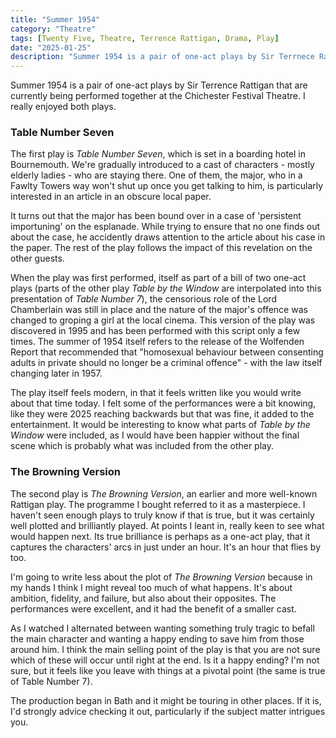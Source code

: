 ```yaml
---
title: "Summer 1954"
category: "Theatre"
tags: [Twenty Five, Theatre, Terrence Rattigan, Drama, Play]
date: "2025-01-25"
description: "Summer 1954 is a pair of one-act plays by Sir Terrnece Rattigan that we went to see at Chichester Festival theatre recently."
---
```


Summer 1954 is a pair of one-act plays by Sir Terrence Rattigan that are currently being performed together at the Chichester Festival Theatre. I really enjoyed both plays.

### Table Number Seven

The first play is _Table Number Seven_, which is set in a boarding hotel in Bournemouth. We're gradually introduced to a cast of characters - mostly elderly ladies - who are staying there. One of them, the major, who in a Fawlty Towers way won't shut up once you get talking to him, is particularly interested in an article in an obscure local paper.

It turns out that the major has been bound over in a case of 'persistent importuning' on the esplanade. While trying to ensure that no one finds out about the case, he accidently draws attention to the article about his case in the paper. The rest of the play follows the impact of this revelation on the other guests.

When the play was first performed, itself as part of a bill of two one-act plays (parts of the other play _Table by the Window_ are interpolated into this presentation of _Table Number 7_), the censorious role of the Lord Chamberlain was still in place and the nature of the major's offence was changed to groping a girl at the local cinema. This version of the play was discovered in 1995 and has been performed with this script only a few times. The summer of 1954 itself refers to the release of the Wolfenden Report that recommended that "homosexual behaviour between consenting adults in private should no longer be a criminal offence" - with the law itself changing later in 1957.

The play itself feels modern, in that it feels written like you would write about that time today. I felt some of the performances were a bit knowing, like they were 2025 reaching backwards but that was fine, it added to the entertainment. It would be interesting to know what parts of _Table by the Window_ were included, as I would have been happier without the final scene which is probably what was included from the other play.

### The Browning Version

The second play is _The Browning Version_, an earlier and more well-known Rattigan play. The programme I bought referred to it as a masterpiece. I haven't seen enough plays to truly know if that is true, but it was certainly well plotted and brilliantly played. At points I leant in, really keen to see what would happen next. Its true brilliance is perhaps as a one-act play, that it captures the characters' arcs in just under an hour. It's an hour that flies by too.

I'm going to write less about the plot of _The Browning Version_ because in my hands I think I might reveal too much of what happens. It's about ambition, fidelity, and failure, but also about their opposites. The performances were excellent, and it had the benefit of a smaller cast.

As I watched I alternated between wanting something truly tragic to befall the main character and wanting a happy ending to save him from those around him. I think the main selling point of the play is that you are not sure which of these will occur until right at the end. Is it a happy ending? I'm not sure, but it feels like you leave with things at a pivotal point (the same is true of Table Number 7).

The production began in Bath and it might be touring in other places. If it is, I'd strongly advice checking it out, particularly if the subject matter intrigues you.
